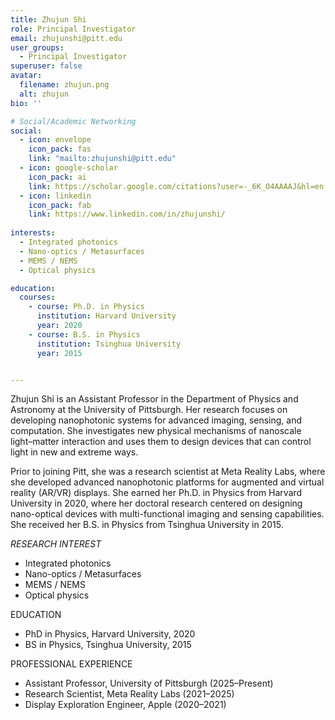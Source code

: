 ```yaml
---
title: Zhujun Shi
role: Principal Investigator
email: zhujunshi@pitt.edu
user_groups:
  - Principal Investigator
superuser: false
avatar:
  filename: zhujun.png
  alt: zhujun
bio: ''

# Social/Academic Networking
social:
  - icon: envelope
    icon_pack: fas
    link: "mailto:zhujunshi@pitt.edu"
  - icon: google-scholar
    icon_pack: ai
    link: https://scholar.google.com/citations?user=-_6K_O4AAAAJ&hl=en
  - icon: linkedin
    icon_pack: fab
    link: https://www.linkedin.com/in/zhujunshi/
    
interests:
  - Integrated photonics
  - Nano-optics / Metasurfaces
  - MEMS / NEMS
  - Optical physics

education:
  courses:
    - course: Ph.D. in Physics
      institution: Harvard University
      year: 2020
    - course: B.S. in Physics
      institution: Tsinghua University
      year: 2015


---
```


Zhujun Shi is an Assistant Professor in the Department of Physics and Astronomy at the University of Pittsburgh. Her research focuses on developing nanophotonic systems for advanced imaging, sensing, and computation. She investigates new physical mechanisms of nanoscale light–matter interaction and uses them to design devices that can control light in new and extreme ways.

Prior to joining Pitt, she was a research scientist at Meta Reality Labs, where she developed advanced nanophotonic platforms for augmented and virtual reality (AR/VR) displays. She earned her Ph.D. in Physics from Harvard University in 2020, where her doctoral research centered on designing nano-optical devices with multi-functional imaging and sensing capabilities. She received her B.S. in Physics from Tsinghua University in 2015.

*RESEARCH INTEREST*
- Integrated photonics
- Nano-optics / Metasurfaces
- MEMS / NEMS
- Optical physics

EDUCATION
- PhD in Physics, Harvard University, 2020
- BS in Physics, Tsinghua University, 2015

PROFESSIONAL EXPERIENCE
- Assistant Professor, University of Pittsburgh (2025–Present)  
- Research Scientist, Meta Reality Labs (2021–2025)  
- Display Exploration Engineer, Apple (2020–2021)
